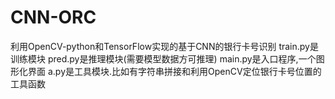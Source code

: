 # CNN-ORC
利用OpenCV-python和TensorFlow实现的基于CNN的银行卡号识别
train.py是训练模块
pred.py是推理模块(需要模型数据方可推理)
main.py是入口程序,一个图形化界面
a.py是工具模块.比如有字符串拼接和利用OpenCV定位银行卡号位置的工具函数

